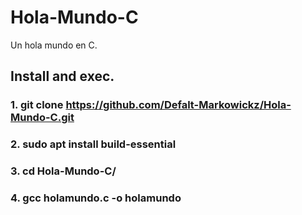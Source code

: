 # Hola-Mundo-C
Un hola mundo en C.


## Install and exec.

### 1. git clone https://github.com/Defalt-Markowickz/Hola-Mundo-C.git

### 2. sudo apt install build-essential

### 3. cd Hola-Mundo-C/

### 4. gcc holamundo.c -o holamundo
